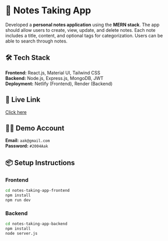 # 🚀 Notes Taking App

Developed a **personal notes application** using the **MERN stack**. The app should allow users to create, view, update, and delete notes. Each note includes a title, content, and optional tags for categorization. Users can be able to search through notes.

## 🛠️ Tech Stack

**Frontend:** React.js, Material UI, Tailwind CSS  
**Backend:** Node.js, Express.js, MongoDB, JWT  
**Deployment:** Netlify (Frontend), Render (Backend)

## 🔗 Live Link

[Click here](https://notes-taking-app-aak.netlify.app/)

## 👨‍💼 Demo Account

**Email:** `aak@gmail.com`  
**Password:** `#2004Aak`

## 📦 Setup Instructions

### Frontend

```bash
cd notes-taking-app-frontend
npm install
npm run dev
```

### Backend

```bash
cd notes-taking-app-backend
npm install
node server.js
```
